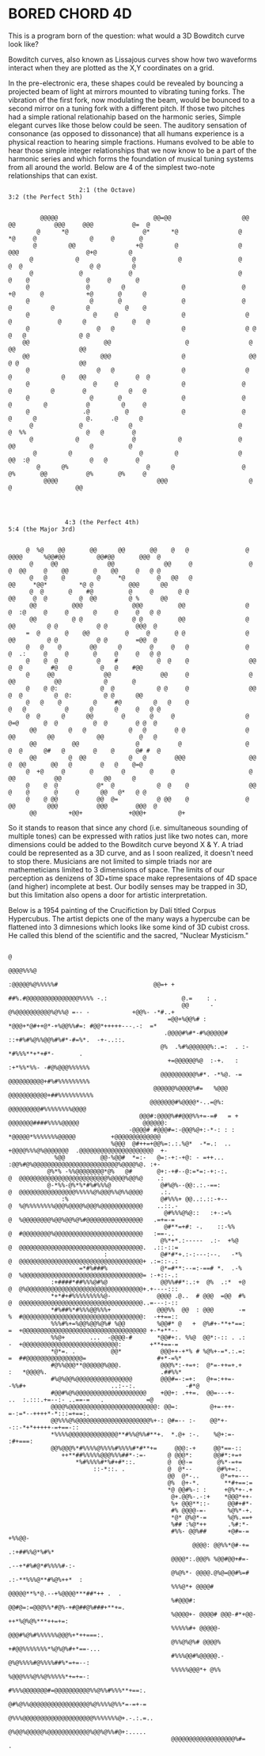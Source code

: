 # BORED CHORD 4D

This is a program born of the question: what would a 3D Bowditch curve look like? 

Bowditch curves, also known as Lissajous curves show how two waveforms interact when they are plotted as the X,Y coordinates on a grid.

In the pre-electronic era, these shapes could be revealed by bouncing a projected beam of light at mirrors mounted to vibrating tuning forks. 
The vibration of the first fork, now modulating the beam, would be bounced to a second mirror on a tuning fork with a different pitch. 
If those two pitches had a simple rational relationahip based on the harmonic series, Simple elegant curves like those below could be seen.
The auditory sensation of consonance (as opposed to dissonance) that all humans experience is a physical reaction to hearing simple fractions.
Humans evolved to be able to hear those simple integer relationships that we now know to be a part of the harmonic series and which forms
the foundation of musical tuning systems from all around the world. Below are 4 of the simplest two-note relationships that can exist.
                                                                                                                               
                                                                                                                                   
                                                                                                                                   

                        2:1 (the Octave)                                           3:2 (the Perfect 5th)
                                                                                                              
                                                                                                                             
             @@@@@                           @@=@@                    @@  @@           @@@     @@@           @=  @           
            @      *@                     @*      *@                 @       *@     @               @     @       @          
           @         @@                 +@         @                 @          @@@                   @+@         @          
          @            @               @            @                @         @  @                   @ @         @          
          @             @             @                              @        @    @                @     @       @          
         @                @         @                @                @     +@       @            +@       @      @          
         @                 @       @                 @                @    @           @         @          @    @           
         @                  @     @                  @                 @  @             @      @             @   @           
         @                   @   @                   @                 @ @                @   @               @ @            
        @@                     @@                     @                 @                  @@                  @@            
        @@                    @@@                    @                  @@                 @ @                 @@            
         @                   @   @                   @                 @  @              @    @@              @  @           
         @                  @     @                  @                @    @           @        @            @   @           
         @                 @       @                 @                @     @         @           @         @     @          
         @               .@          @               @                @      @      @              @.     .@      @          
          @             @             @                              @         @  %%                 @   @        @          
          @            @               @            @                @          @@                     @          @          
           @         @                   @         @                 @        @@  :@                 @   @        @          
            @      @%                      @      @                   @     @%       @@           @%       @%     @          
              @@@@                            @@@                       @                   @                  @@            
                                                                                                                             
                                                                                                                             
                                                                                                                                                                                                                                                    
                                                                                                                             
                    4:3 (the Perfect 4th)                                         5:4 (the Major 3rd)                        

                                                                                                                             
         @  %@    @@       @@      @@       @@    @   @                @  @@@@      %@@#@@         @@#@@       @@@  @         
          @     @@              @@              @@     @                @  @  @@     @    @@       @    @@     @   @ @         
          @   @    @         @     *@         @   @@   @                 @@     *@@*         *@ @          @@@      @@         
          @  @       @    #@          @     @       @ @                  @@     @  @         @  @@         @ %      @@         
          @@          @@@              @@@          @@                 @  @  :@     @     @       @     @     @   @ @         
          @@          @ @              @ @          @@                 @   @@         @ @           @ @        @@@  @         
         =  @       @    @@          @     @       @ @                 @   @@         @ @           @ @        =@@  @         
         @   @    @        @@      @        @     @   @                @  @  .:     @     @       @     @     @   @ @         
         @    @  @           @    #           @  @    @                 @@     @  @        #@   @        @   @    #@@         
         @     @@              @@              @@     @                 @       @@           @@            @       @          
         @    @ @:            @  @            @ @     @                 @@     @  @         @  @:         @ @      @@         
         @   @    @         @     #@         @   @    @                   @   @           @      @      @     @   @ @         
         @  @      @      @@        @       @     @                    @   @=@       @  @          @  @        @ @  @         
          @@         @   @            @   @        @ @                 @   @@         @@            @@          @   @         
          @@          @@                @           @                  @  @  @      @#   @        @    @      @# #  @         
          @@         @  @@            @   @        @@@                  @@     @  @@       @@   @        @   @    @=@         
         @  +@     @       @        @       @     @                     @       @@           @@            @@      @          
         @    @  @           @*  @            @  @    @                 @@    @    @       @     @      @@   @*   @ @         
         @    @ @@           @@  @=           @ @@    @                @   @@         @@@           @@@        @@@  @         
          @@         +@@+             +@@@+         @+                                                                        
                                                                                                                             
                                                                                                                                                                                                                                                                                                                       
                                                                                                                                                     
                                                                                                                                                         
So it stands to reason that since any chord (i.e. simultaneous sounding of multiple tones) can be expressed with ratios just like two notes can,
more dimensions could be added to the Bowditch curve beyond X & Y. A triad could be represented as a 3D curve, and as I soon realized, it doesn't
need to stop there. Musicians are not limited to simple triads nor are mathemeticians limited to 3 dimensions of space. The limits of our
perception as denizens of 3D+time space make representaions of 4D space (and higher) incomplete at best. Our bodily senses may be trapped in 3D,
but this limitation also opens a door for artistic interpretation.

Below is a 1954 painting of the Crucifiction by Dalí titled Corpus Hypercubus. The artist depicts one of the many ways a hypercube can be flattened
into 3 dimnesions which looks like some kind of 3D cubist cross. He called this blend of the scientific and the sacred, "Nuclear Mysticism."


                                                                                                                                                                                                                                                                                                   
                                                                                                                                                   
                                                                                @                                                                  
                                                                         @@@@%%%@                                                                  
                                                                   :@@@@@%@%%%%%#                           @@=+ +                                 
                                                         ##%.#@@@@@@@@@@@@@@@%%%% -.:                     @.=    : .                               
                                                     @@      -  @%@@@@@@@@@@%@%%@ =-- -            +@@%- -*#..+                                    
                                                 =@@+%@@%# :    *@@@+*@#++@*-+%@@%%#=: #@@*+++++---.-:  =*                                         
                                                .@@@@#%#*-#%@@@@@# ::+#%#%@%%@@%#%#*-#=%*.  -+-..::.                                               
                                               @%  .%#%@@@@@@%:.=:  . :-*#%%%**+*+#*-       .                                                      
                                                 +=@@@@@@%@  :-+.   :  :+*%%*%%- -#@%@@@%%%%%%                                                     
                                               @@@@@@@@@@%#*. -*%@. -= @@@@@@@@@@+#%#%%%%%%%%%                                                     
                                             @@@@@@%@@@@%#=   %@@@    @@@@@@@@@@@+##%%%%%%%%%%                                                     
                                            @@@@@@@#%@@@@*-..=@%:       @@@@@@@@@#%%%%%%%%@@@@                                                     
                                         @@@#:@@@@%##@@@%%+=-=#   = +     @@@@@@@####%%%%@@@@@                  @@@@@@:                            
                                      -@@@@# #@@@#=:-@@@%@+:-*-: : :       *@@@@@*%%%%%%%@@@@@          +@@@@@@@@@@@@@                             
                                 %@@@  @#++=+@@%=:.:.%@*  -*=.:  ..          +@@@@%%%@%@@@@@@@  .@@@@@@@@@@@@@@@@@@@@@  +-                         
                 %@@          @@-%@@#  *=:-   @=:-+:-+@: - =++...               :@@%#@%@@@@@@@@@@@@@@@@@@@@@@@@%@@@@%@. :+-                        
               @%*% -%%@@@@@@@@*@%   @#       @+:-+#--@:=*=:-+:-:.              @  @@@@@@@@@@@@@@@@@@@@@@@@@%@@@@%@@%@    .:                       
               @-*%%-@%*%*#%#%%%@              @#%@%--@@:.:.-==:                @  @@@@@@@@@@@@@@@@%%%%%@%@@@%%@%%@@@@     .:.                     
                   :%                          @#%%%+ @@..:.::-+--              @  %@%%%%%%%%@@@%@@@@%@@@%@@@@@@@@@@@@    ..::.-                   
                                                @#%%%@%@::   :+-:=%             @  %@@@@@@@@%@@%@@%@%#@@@@@@@@@@@@@@@@   .=+=-=                    
                                                @#**=+#: -.    ::-%%            @  #@@@@@@@@%@@@@@@@@@@@@@@@@@@@@@@@@@   :==-..                    
                                               @%*+*.:-----  .:-  +%@           @  @@@@@@@@@@@@@@@@@@@@@@@@@@@@@@@@@@@.  .::-::=                   
                               :               @#*#*+.:-:---:--.   -*%          @  @@@@@@@@@@@@@@@@@@@@@@@@@@@@@@@@@@@+ .:=::-.:                   
                        =*#%###%               @*=#**:--=:-==# *.  .-%          @  %@@@@@@@@@@@@@@@@@@@@@@@@@@@@@@@@@@= :-+::-.:                   
                :+####*##%%%@#%@               @@%%##*:.:+  @%  .:*  +@         @  @%@@@@@@@@@@@@@@@@@@@@@@@@@@@@@@@@@+.+----:::                   
                *+*#+#%%%%%%%%%@-             @@@@ .@..  # @@@  =@@  #%         @  @@@@@@@@@@@@@@@@@@@@@@@@@@@@@@@@@@@..=---:-::                   
                *#%##%*#%%%@@%%%+             @@@%%  @@  : @@@       -=         %  #@@@@@@@@@@@@@@@@@@@@@@@@@@@@@@@@@@:  -++==::                   
                %%%#%+=%@@%@@%@%# %@@         %@@#* @   +  @%#+-**+*==:         =  +@@@@@@@@@@@@@@@@@@@@@@@@@@@@@@@@@@@ +-*+**--                   
                %%@+       ...  -@@@@-#       *@@#+:. %%@  @@*:-:: . .:         -  +@@@@@@@@@@@@@@@@@@@@@@@@@@@:        +**+==-=                   
                *@*=. .          @@*           @@@++-+*% # %@%+-=*.:.=:         =  ##@@@@@@@@@@@@@@@@=                    #+*-=%*                  
                #@%%@@@**@@@@@@%@@@.           @@@%*:-+=+:  @*=-++=+.+          :   *@@@@%.                                .##%%*                  
                #%@%@@%@@@@@@@@@@@@@@@@        @@@#=-:=+:   @+=:++=-       -%%#+                        ..:--:.              -#*@                  
                #@@#%@%@@@@@@@@@@@@@@@@@@@@    +@@+: .++=.  @@=---+-                    ..  :.:::.+=--:- ..==-=   .            =@                  
                @@@@%@@@@@@@@@@@@@@@@@@@@@@@@@: @@=:         @+=-++-                      =-:=*--++++*-*:::=+==:.                                  
                @@%%%@%@@@@@@@@@@@@@@@@@@@@@%+-: @#=-- :-    @@*+-                           -::-*+*+++++-=+==-::                                  
                *%%%%@@@@@@@@@@@@@@**#%%@%%#**+.  *.@+ :-.    %@+:=-                            :#+===:                                            
                @@%@@@%*#%%%%@%%%%#%%%%#*#**+=     @@@:-+     @@*==-::                                                                             
                   ++**##%%%%%@@@%%%##*-:=-      @ @@@*:      @@#*:+=+                                                                             
                       *%#%%%%#*%#+#*::.         @  @@-=       @%*-=+=                                                                             
                            ::-*::. .            @  @*--       @#%+=:.                                                                             
                                                 @@  @*-..      @*=+=---                                                                           
                                                 @%  @+-*.       **#+==:=                                                                          
                                                 *@ @@#%-: :     +@%*+-.+                                                                          
                                                  @+.@@%-.-:+    *@@@*++-                                                                          
                                                  %+ @@@**::-     @@#+#*-                                                                          
                                                  #% @@@@-=-      %@%*-+.                                                                          
                                                  *@* @%@*-=      %@%.==+                                                                          
                                                  %## :%@*++      .%#:*-                                                                           
                                                  #%%- @@%##      +@#=-=     +%%@@-                                                                
                                                        @@@@: @@%%*@#-+=  .:+##%%@*%#%*                                                            
                                                  @@@@*:.@@@% %@@#@@+#=- .--+*#%#@*#%%%%#-:-                                                       
                                                  @%@%*- @@@@.@%@=@@#%=# .:-**%%%@**#%@%++*  :                                                     
                                                  %%%@*+ @@@@# @@@@@**%*@.--+%@@@@***##*++ .  .                                                    
                                                  %#@@@#: @@#@=:=@@@%%*#@%-+#@##@%###+**+=.                                                        
                                                  %@@@@+- @@@@# @@@-#*+@@-++*%@%@%***++=+=:                                                        
                                                  %%%%%#+ @@@@@-@@@#%@%#%%%%%%@@@%+*++===:.                                                        
                                                  @%%@%@%# @@@@% +#@@%%%%%%%*%@%@%#+*==-...                                                        
                                                  #%%%@@#%@@@@@.- @%@%%%%#@%%%%##%*=+=--:                                                          
                                                  %%%%%@@@*+ @%%  %@@@%%%@%%@%%%%%*+=+=-:                                                          
                                                  #%%%@@@@@@@#=@@@@@@@@@@%%@%%#%%%**+==:.                                                          
                                                  @#%@%%@@@@@@@@@@@@@@@@@%@%%%%@%%*=-=+-=                                                          
                                                  @%%%@@@@@@@@@@@@@@@@@@@@%%%%%%%@+.-.:.=..                                                        
                                                  @%@@%@@@@@%@@@@@@@@@@@@%@@%@%%#@+:.....                                                          
                                                  @@@@@@@@@@@@@@@@@@%#=               .                                                            
                                                                                                                                                   
                                                                                                                                                   
                                                                                                                                                   
                                                                                                                            


